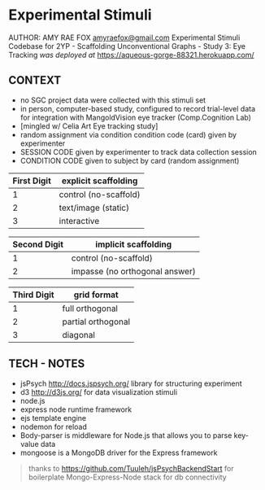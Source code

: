 # Experimental Stimuli 
AUTHOR: AMY RAE FOX amyraefox@gmail.com
Experimental Stimuli Codebase for 2YP - Scaffolding Unconventional Graphs - Study 3: Eye Tracking
_was deployed at_ https://aqueous-gorge-88321.herokuapp.com/


##  CONTEXT
- no SGC project data were collected with this stimuli set
- in person, computer-based study, configured to record trial-level data for integration with MangoldVision eye tracker (Comp.Cognition Lab)
- [mingled w/ Celia Art Eye tracking study]
- random assignment via condition condition code (card) given by experimenter
- SESSION CODE given by experimenter to track data collection session
- CONDITION CODE given to subject by card (random assignment)

First Digit    | explicit scaffolding
 ------------- |-------------
 1      | control (no-scaffold)
 2      | text/image (static)
 3      | interactive

Second Digit    | implicit scaffolding
 ------------- |-------------
1      | control (no-scaffold)
2      | impasse (no orthogonal answer)

Third Digit    | grid format
------------- |-------------
1 | full orthogonal
2 | partial orthogonal
3 | diagonal



## TECH - NOTES 

- jsPsych http://docs.jspsych.org/ library for structuring experiment
- d3 http://d3js.org/ for data visualization stimuli
- node.js
- express node runtime framework
- ejs template engine
- nodemon for reload
- Body-parser is middleware for Node.js that allows you to parse key-value data
- mongoose is a MongoDB driver for the Express framework
> thanks to https://github.com/Tuuleh/jsPsychBackendStart for boilerplate Mongo-Express-Node stack for db connectivity

